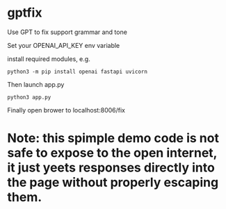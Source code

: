 # gptfix
Use GPT to fix support grammar and tone

Set your OPENAI_API_KEY env variable

install required modules, e.g.

```python3 -m pip install openai fastapi uvicorn```

Then launch app.py

```python3 app.py```

Finally open brower to localhost:8006/fix

# Note: this spimple demo code is not safe to expose to the open internet, it just yeets responses directly into the page without properly escaping them.
